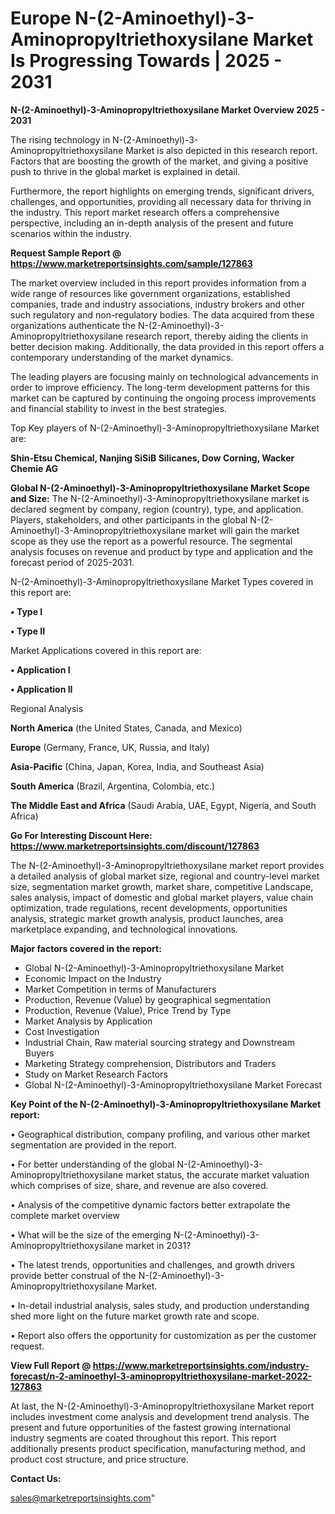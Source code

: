  # Europe N-(2-Aminoethyl)-3-Aminopropyltriethoxysilane Market Is Progressing Towards | 2025 - 2031

<Strong> N-(2-Aminoethyl)-3-Aminopropyltriethoxysilane Market Overview 2025 - 2031</strong>

The rising technology in N-(2-Aminoethyl)-3-Aminopropyltriethoxysilane Market is also depicted in this research report. Factors that are boosting the growth of the market, and giving a positive push to thrive in the global market is explained in detail.

Furthermore, the report highlights on emerging trends, significant drivers, challenges, and opportunities, providing all necessary data for thriving in the industry. This report market research offers a comprehensive perspective, including an in-depth analysis of the present and future scenarios within the industry.

<strong>Request Sample Report @ <a href=https://www.marketreportsinsights.com/sample/127863>https://www.marketreportsinsights.com/sample/127863</a></strong>

The market overview included in this report provides information from a wide range of resources like government organizations, established companies, trade and industry associations, industry brokers and other such regulatory and non-regulatory bodies. The data acquired from these organizations authenticate the N-(2-Aminoethyl)-3-Aminopropyltriethoxysilane research report, thereby aiding the clients in better decision making. Additionally, the data provided in this report offers a contemporary understanding of the market dynamics.

The leading players are focusing mainly on technological advancements in order to improve efficiency. The long-term development patterns for this market can be captured by continuing the ongoing process improvements and financial stability to invest in the best strategies.

Top Key players of N-(2-Aminoethyl)-3-Aminopropyltriethoxysilane Market are:

<strong>Shin-Etsu Chemical, Nanjing SiSiB Silicanes, Dow Corning, Wacker Chemie AG</strong>

<strong><b>Global N-(2-Aminoethyl)-3-Aminopropyltriethoxysilane Market Scope and Size:</b></strong>
The N-(2-Aminoethyl)-3-Aminopropyltriethoxysilane market is declared segment by company, region (country), type, and application. Players, stakeholders, and other participants in the global N-(2-Aminoethyl)-3-Aminopropyltriethoxysilane market will gain the market scope as they use the report as a powerful resource. The segmental analysis focuses on revenue and product by type and application and the forecast period of 2025-2031.

N-(2-Aminoethyl)-3-Aminopropyltriethoxysilane Market Types covered in this report are:

<strong>• Type I

• Type II</strong>

Market Applications covered in this report are:

<strong>• Application I

• Application II</strong> 

Regional Analysis

<strong>North America</strong> (the United States, Canada, and Mexico)

<strong>Europe</strong> (Germany, France, UK, Russia, and Italy)

<strong>Asia-Pacific</strong> (China, Japan, Korea, India, and Southeast Asia)

<strong>South America</strong> (Brazil, Argentina, Colombia, etc.)

<strong>The Middle East and Africa</strong> (Saudi Arabia, UAE, Egypt, Nigeria, and South Africa)

<strong>Go For Interesting Discount Here: <a href=https://www.marketreportsinsights.com/discount/127863>https://www.marketreportsinsights.com/discount/127863</a></strong>

The N-(2-Aminoethyl)-3-Aminopropyltriethoxysilane market report provides a detailed analysis of global market size, regional and country-level market size, segmentation market growth, market share, competitive Landscape, sales analysis, impact of domestic and global market players, value chain optimization, trade regulations, recent developments, opportunities analysis, strategic market growth analysis, product launches, area marketplace expanding, and technological innovations.

<strong><b>Major factors covered in the report:</b></strong>
<ul>
  <li>Global N-(2-Aminoethyl)-3-Aminopropyltriethoxysilane Market </li>
  <li>Economic Impact on the Industry</li>
  <li>Market Competition in terms of Manufacturers</li>
  <li>Production, Revenue (Value) by geographical segmentation</li>
  <li>Production, Revenue (Value), Price Trend by Type</li>
  <li>Market Analysis by Application</li>
  <li>Cost Investigation</li>
  <li>Industrial Chain, Raw material sourcing strategy and Downstream Buyers</li>
  <li>Marketing Strategy comprehension, Distributors and Traders</li>
  <li>Study on Market Research Factors</li>
  <li>Global N-(2-Aminoethyl)-3-Aminopropyltriethoxysilane Market Forecast</li>
</ul>

<strong><b>Key Point of the N-(2-Aminoethyl)-3-Aminopropyltriethoxysilane Market report:</b></strong>

• Geographical distribution, company profiling, and various other market segmentation are provided in the report.

• For better understanding of the global N-(2-Aminoethyl)-3-Aminopropyltriethoxysilane market status, the accurate market valuation which comprises of size, share, and revenue are also covered.

• Analysis of the competitive dynamic factors better extrapolate the complete market overview

• What will be the size of the emerging N-(2-Aminoethyl)-3-Aminopropyltriethoxysilane market in 2031?

• The latest trends, opportunities and challenges, and growth drivers provide better construal of the N-(2-Aminoethyl)-3-Aminopropyltriethoxysilane Market.

• In-detail industrial analysis, sales study, and production understanding shed more light on the future market growth rate and scope.

• Report also offers the opportunity for customization as per the customer request.

<strong><b>View Full Report @ <a href=https://www.marketreportsinsights.com/industry-forecast/n-2-aminoethyl-3-aminopropyltriethoxysilane-market-2022-127863>https://www.marketreportsinsights.com/industry-forecast/n-2-aminoethyl-3-aminopropyltriethoxysilane-market-2022-127863</a></b></strong>


At last, the N-(2-Aminoethyl)-3-Aminopropyltriethoxysilane Market report includes investment come analysis and development trend analysis. The present and future opportunities of the fastest growing international industry segments are coated throughout this report. This report additionally presents product specification, manufacturing method, and product cost structure, and price structure.

<strong>Contact Us:</strong>

sales@marketreportsinsights.com"
